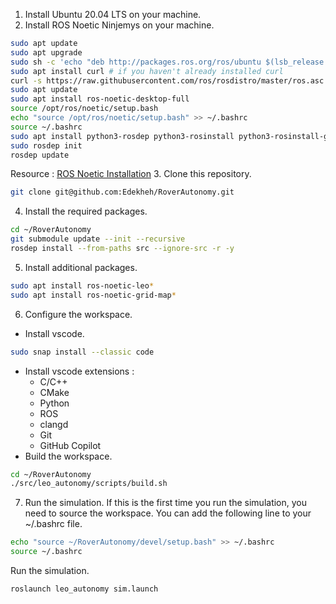 1. Install Ubuntu 20.04 LTS on your machine.
2. Install ROS Noetic Ninjemys on your machine.
```bash
sudo apt update
sudo apt upgrade
sudo sh -c 'echo "deb http://packages.ros.org/ros/ubuntu $(lsb_release -sc) main" > /etc/apt/sources.list.d/ros-latest.list'
sudo apt install curl # if you haven't already installed curl
curl -s https://raw.githubusercontent.com/ros/rosdistro/master/ros.asc | sudo apt-key add -
sudo apt update
sudo apt install ros-noetic-desktop-full
source /opt/ros/noetic/setup.bash
echo "source /opt/ros/noetic/setup.bash" >> ~/.bashrc
source ~/.bashrc
sudo apt install python3-rosdep python3-rosinstall python3-rosinstall-generator python3-wstool build-essential python3-catkin-tools python-is-python3
sudo rosdep init
rosdep update
```
Resource : [ROS Noetic Installation](https://wiki.ros.org/noetic/Installation/Ubuntu)
3. Clone this repository.
```bash
git clone git@github.com:Edekheh/RoverAutonomy.git
```
4. Install the required packages.
```bash
cd ~/RoverAutonomy
git submodule update --init --recursive
rosdep install --from-paths src --ignore-src -r -y
```
5. Install additional packages.
```bash
sudo apt install ros-noetic-leo*
sudo apt install ros-noetic-grid-map*
```
6. Configure the workspace.
- Install vscode.
```bash
sudo snap install --classic code
```
- Install vscode extensions :
    - C/C++
    - CMake
    - Python
    - ROS
    - clangd
    - Git
    - GitHub Copilot
- Build the workspace.
```bash
cd ~/RoverAutonomy
./src/leo_autonomy/scripts/build.sh
```
7. Run the simulation.
If this is the first time you run the simulation, you need to source the workspace. You can add the following line to your ~/.bashrc file.
```bash
echo "source ~/RoverAutonomy/devel/setup.bash" >> ~/.bashrc
source ~/.bashrc
```
Run the simulation.
```bash
roslaunch leo_autonomy sim.launch
```


